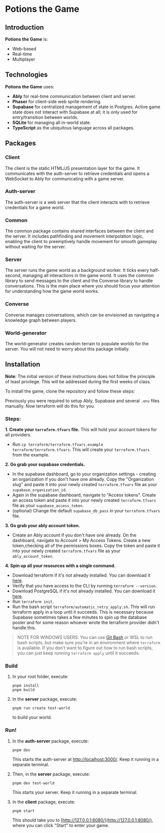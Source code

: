 # Potions the Game

## Introduction

**Potions the Game** is:
- Web-based
- Real-time 
- Multiplayer

## Technologies

**Potions the Game** uses:
- **Ably** for real-time communication between client and server.
- **Phaser** for client-side web sprite rendering.
- **Supabase** for centralized management of state in Postgres. Active game state does not interact with Supabase at all; it is only used for entry/transition between worlds.
- **SQLite** for managing all in-world state.
- **TypeScript** as the ubiquitous language across all packages.

## Packages

### Client
The client is the static HTML/JS presentation layer for the game. It communicates with the auth-server to retrieve credentials and opens a WebSocket to Ably for communicating with a game server.

### Auth-server
The auth-server is a web server that the client interacts with to retrieve credentials for a game world.

### Common
The common package contains shared interfaces between the client and the server. It includes pathfinding and movement interpolation logic, enabling the client to preemptively handle movement for smooth gameplay without waiting for the server.

### Server
The server runs the game world as a background worker. It ticks every half-second, managing all interactions in the game world. It uses the common library to send messages to the client and the Converse library to handle conversations. This is the main place where you should focus your attention for understanding how the game world works.

### Converse
Converse manages conversations, which can be envisioned as navigating a knowledge graph between players.

### World-generator
The world-generator creates random terrain to populate worlds for the server. You will not need to worry about this package initially.

## Installation

**Note**: The initial version of these instructions does not follow the principle of least privilege. This will be addressed during the first weeks of class.

To install the game, clone the repository and follow these steps:

Previously you were required to setup Ably, Supabase and several `.env` files manually. Now terraform will do this for you.

### Steps:

**1. Create your `terraform.tfvars` file.** This will hold your account tokens for all providers.
- Run `cp terraform/terraform.tfvars.example terraform/terraform.tfvars`. This will create your `terraform.tfvars` from the example.

**2. Go grab your supabase credentials.**
- In the supabase dashboard, go to your organization settings - creating an organization if you don't have one already. Copy the "Organization slug" and paste it into your newly created `terraform.tfvars` file as your `supabase_organization_id`.
- Again in the supabase dashboard, navigate to "Access tokens". Create an access token and paste it into your newly created `terraform.tfvars` file as your `supabase_access_token`.
- (optional) Change the default `supabase_db_pass` in your `terraform.tfvars` file.

**3. Go grab your ably account token.**
- Create an Ably account if you don't have one already. On the dashboard, navigate to Account > My Access Tokens. Create a new token,checking all of the permissions boxes. Copy the token and paste it into your newly created `terraform.tfvars` file as your `ably_account_token`. 

**4. Spin up all your resources with a single command.**
- Download terraform if it's not already installed. You can download it [here](https://developer.hashicorp.com/terraform/install?product_intent=terraform).
- Verify that you have access to the CLI by running `terraform --version`.
- Download PostgreSQL if it's not already installed. You can download it [here](https://www.postgresql.org/download/).
- Run `terraform init`.
- Run the bash script `terraform/automatic_retry_apply.sh`. This will run terraform apply in a loop until it succeeds. This is necessary because Supabase sometimes takes a few minutes to spin up the database pooler and for some reason whoever wrote the terraform provider didn't handle this. 
> NOTE FOR WINDOWS USERS: You can use [Git Bash](https://sps-lab.org/post/2024_windows_bash/) or WSL to run bash scripts, but make sure you're in an environment where `terraform` is available. If you don't want to figure out how to run bash scripts, you can just keep running `terraform apply` until it succeeds.


### Build
1. In your root folder, execute:
   ```
   pnpm install
   pnpm build
   ```
2. In the **server** package, execute:
   ```
   pnpm run create test-world
   ```
   to build your world.

### Run!
1. In the **auth-server** package, execute:
   ```
   pnpm dev
   ```
   This starts the auth-server at [http://localhost:3000/](http://localhost:3000/). Keep it running in a separate terminal.

3. Then, in the **server** package, execute:
   ```
   pnpm dev test-world
   ```
   This starts your server. Keep it running in a separate terminal.
4. In the **client** package, execute:
   ```
   pnpm start
   ```
   This should take you to [http://127.0.0.1:8080/](http://127.0.0.1:8080/), where you can click "Start" to enter your game.
